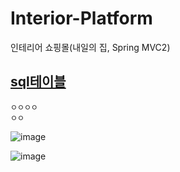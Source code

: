 # Interior-Platform
인테리어 쇼핑몰(내일의 집, Spring MVC2)

## [sql테이블](https://github.com/adbackend/Interior-Platform/blob/master/src/main/webapp/sql/LastEdit_table.sql)


```
ㅇㅇㅇㅇ
ㅇㅇ
```

![image](https://user-images.githubusercontent.com/94349690/147401592-f5c00fa9-dfc6-4131-b466-60b05d88065b.png)

![image](https://user-images.githubusercontent.com/94349690/147401611-35171fe1-67d3-4ef2-9cdf-8f663b8e6951.png)




